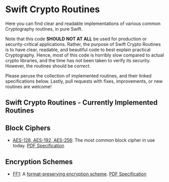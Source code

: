# Swift Crypto Routines
Here you can find clear and readable implementations of various common Cryptography routines, in pure Swift. 

Note that this code **SHOULD NOT AT ALL** be used for production or security-critical applications. Rather, the purpose of Swift Crypto Routines is to have clear, readable, and beautiful code to best explain practical Cryptography.  Hence, most of this code is horribly slow compared to actual crypto libraries, and the time has not been taken to verify its security.  However, the routines should be *correct*.

Please peruse the collection of implemented routines, and their linked specifications below. Lastly, pull requests with fixes, improvements, or new routines are welcome! 

## Swift Crypto Routines - Currently Implemented Routines
## Block Ciphers
- [AES-128, AES-192, AES-256](https://github.com/donald-pinckney/Swift-Crypto-Routines/blob/master/Sources/AES/AES.swift): The most common block cipher in use today. [PDF Specification](http://csrc.nist.gov/publications/fips/fips197/fips-197.pdf)

## Encryption Schemes
- [FF1](https://github.com/donald-pinckney/Swift-Crypto-Routines/blob/master/Sources/FF1/FF1.swift): A [format-preserving encryption scheme](https://en.wikipedia.org/wiki/Format-preserving_encryption). [PDF Specification](http://nvlpubs.nist.gov/nistpubs/SpecialPublications/NIST.SP.800-38G.pdf)
